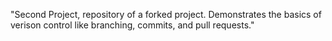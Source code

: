 "Second Project, repository of a forked project. Demonstrates the basics of verison control like branching, commits, and pull requests."
